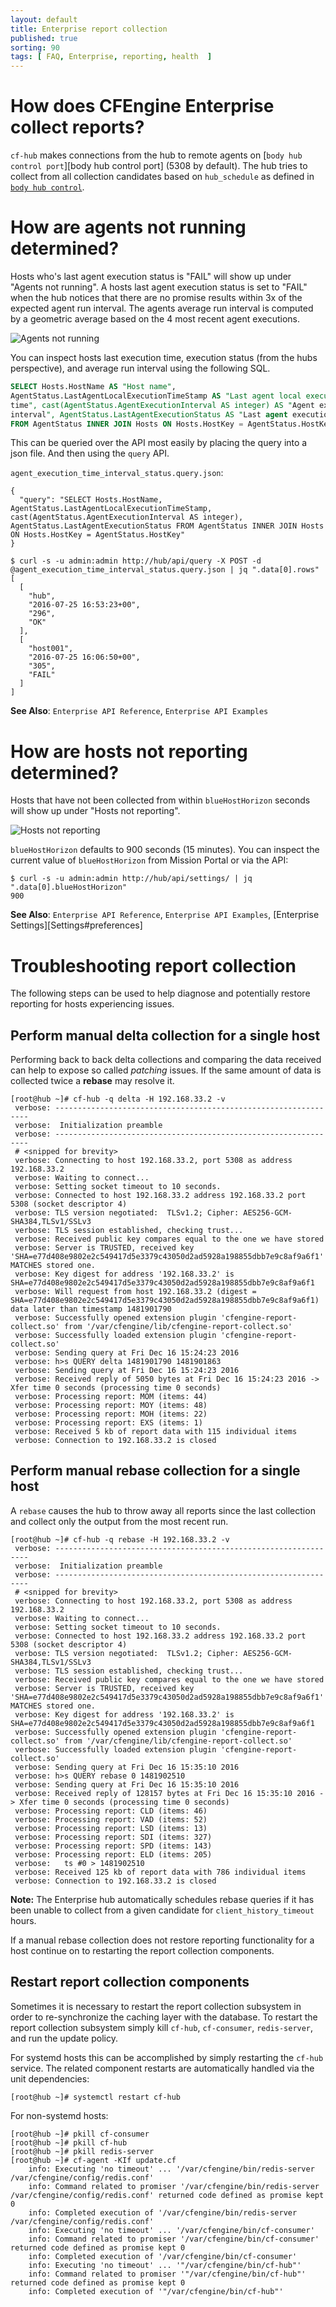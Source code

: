 ```yaml
---
layout: default
title: Enterprise report collection
published: true
sorting: 90
tags: [ FAQ, Enterprise, reporting, health  ]
---
```


# How does CFEngine Enterprise collect reports?

`cf-hub` makes connections from the hub to remote agents
on [`body hub control port`][body hub control port] (5308 by default). The hub
tries to collect from all collection candidates based on `hub_schedule` as
defined in [`body hub control`](cf-hub#control-promises).

# How are agents not running determined?
Hosts who's last agent execution status is "FAIL" will show up under "Agents not
running". A hosts last agent execution status is set to "FAIL" when the hub
notices that there are no promise results within 3x of the expected agent run
interval. The agents average run interval is computed by a geometric average
based on the 4 most recent agent executions.

![Agents not running](agents-not-running.png)

You can inspect hosts last execution time, execution status (from the hubs
perspective), and average run interval using the following SQL.

```sql
SELECT Hosts.HostName AS "Host name",
AgentStatus.LastAgentLocalExecutionTimeStamp AS "Last agent local execution
time", cast(AgentStatus.AgentExecutionInterval AS integer) AS "Agent execution
interval", AgentStatus.LastAgentExecutionStatus AS "Last agent execution status"
FROM AgentStatus INNER JOIN Hosts ON Hosts.HostKey = AgentStatus.HostKey
```

This can be queried over the API most easily by placing the query into a json
file. And then using the `query` API.

`agent_execution_time_interval_status.query.json`:

```
{
  "query": "SELECT Hosts.HostName, AgentStatus.LastAgentLocalExecutionTimeStamp, cast(AgentStatus.AgentExecutionInterval AS integer), AgentStatus.LastAgentExecutionStatus FROM AgentStatus INNER JOIN Hosts ON Hosts.HostKey = AgentStatus.HostKey"
}
```

```console
$ curl -s -u admin:admin http://hub/api/query -X POST -d @agent_execution_time_interval_status.query.json | jq ".data[0].rows"
[
  [
    "hub",
    "2016-07-25 16:53:23+00",
    "296",
    "OK"
  ],
  [
    "host001",
    "2016-07-25 16:06:50+00",
    "305",
    "FAIL"
  ]
]
```

**See Also**: `Enterprise API Reference`, `Enterprise API Examples`

# How are hosts not reporting determined?

Hosts that have not been collected from within `blueHostHorizon` seconds will
show up under "Hosts not reporting".

![Hosts not reporting](hosts-not-reporting.png)

`blueHostHorizon` defaults to 900 seconds (15 minutes). You can inspect the
current value of `blueHostHorizon` from Mission Portal or via the API:

```console
$ curl -s -u admin:admin http://hub/api/settings/ | jq ".data[0].blueHostHorizon"
900
```

**See Also**: `Enterprise API Reference`, `Enterprise API Examples`, [Enterprise Settings][Settings#preferences]

# Troubleshooting report collection

The following steps can be used to help diagnose and potentially restore
reporting for hosts experiencing issues.

## Perform manual delta collection for a single host

Performing back to back delta collections and comparing the data received can
help to expose so called *patching* issues. If the same amount of data is
collected twice a **rebase** may resolve it.

```console
[root@hub ~]# cf-hub -q delta -H 192.168.33.2 -v
 verbose: ----------------------------------------------------------------
 verbose:  Initialization preamble 
 verbose: ----------------------------------------------------------------
 # <snipped for brevity>
 verbose: Connecting to host 192.168.33.2, port 5308 as address 192.168.33.2
 verbose: Waiting to connect...
 verbose: Setting socket timeout to 10 seconds.
 verbose: Connected to host 192.168.33.2 address 192.168.33.2 port 5308 (socket descriptor 4)
 verbose: TLS version negotiated:  TLSv1.2; Cipher: AES256-GCM-SHA384,TLSv1/SSLv3
 verbose: TLS session established, checking trust...
 verbose: Received public key compares equal to the one we have stored
 verbose: Server is TRUSTED, received key 'SHA=e77d408e9802e2c549417d5e3379c43050d2ad5928a198855dbb7e9c8af9a6f1' MATCHES stored one.
 verbose: Key digest for address '192.168.33.2' is SHA=e77d408e9802e2c549417d5e3379c43050d2ad5928a198855dbb7e9c8af9a6f1
 verbose: Will request from host 192.168.33.2 (digest = SHA=e77d408e9802e2c549417d5e3379c43050d2ad5928a198855dbb7e9c8af9a6f1) data later than timestamp 1481901790
 verbose: Successfully opened extension plugin 'cfengine-report-collect.so' from '/var/cfengine/lib/cfengine-report-collect.so'
 verbose: Successfully loaded extension plugin 'cfengine-report-collect.so'
 verbose: Sending query at Fri Dec 16 15:24:23 2016
 verbose: h>s QUERY delta 1481901790 1481901863
 verbose: Sending query at Fri Dec 16 15:24:23 2016
 verbose: Received reply of 5050 bytes at Fri Dec 16 15:24:23 2016 -> Xfer time 0 seconds (processing time 0 seconds)
 verbose: Processing report: MOM (items: 44)
 verbose: Processing report: MOY (items: 48)
 verbose: Processing report: MOH (items: 22)
 verbose: Processing report: EXS (items: 1)
 verbose: Received 5 kb of report data with 115 individual items
 verbose: Connection to 192.168.33.2 is closed
```

## Perform manual rebase collection for a single host

A `rebase` causes the hub to throw away all reports since the last collection
and collect only the output from the most recent run.

```console
[root@hub ~]# cf-hub -q rebase -H 192.168.33.2 -v
 verbose: ----------------------------------------------------------------
 verbose:  Initialization preamble 
 verbose: ----------------------------------------------------------------
 # <snipped for brevity>
 verbose: Connecting to host 192.168.33.2, port 5308 as address 192.168.33.2
 verbose: Waiting to connect...
 verbose: Setting socket timeout to 10 seconds.
 verbose: Connected to host 192.168.33.2 address 192.168.33.2 port 5308 (socket descriptor 4)
 verbose: TLS version negotiated:  TLSv1.2; Cipher: AES256-GCM-SHA384,TLSv1/SSLv3
 verbose: TLS session established, checking trust...
 verbose: Received public key compares equal to the one we have stored
 verbose: Server is TRUSTED, received key 'SHA=e77d408e9802e2c549417d5e3379c43050d2ad5928a198855dbb7e9c8af9a6f1' MATCHES stored one.
 verbose: Key digest for address '192.168.33.2' is SHA=e77d408e9802e2c549417d5e3379c43050d2ad5928a198855dbb7e9c8af9a6f1
 verbose: Successfully opened extension plugin 'cfengine-report-collect.so' from '/var/cfengine/lib/cfengine-report-collect.so'
 verbose: Successfully loaded extension plugin 'cfengine-report-collect.so'
 verbose: Sending query at Fri Dec 16 15:35:10 2016
 verbose: h>s QUERY rebase 0 1481902510
 verbose: Sending query at Fri Dec 16 15:35:10 2016
 verbose: Received reply of 128157 bytes at Fri Dec 16 15:35:10 2016 -> Xfer time 0 seconds (processing time 0 seconds)
 verbose: Processing report: CLD (items: 46)
 verbose: Processing report: VAD (items: 52)
 verbose: Processing report: LSD (items: 13)
 verbose: Processing report: SDI (items: 327)
 verbose: Processing report: SPD (items: 143)
 verbose: Processing report: ELD (items: 205)
 verbose: 	ts #0 > 1481902510
 verbose: Received 125 kb of report data with 786 individual items
 verbose: Connection to 192.168.33.2 is closed
```

**Note:** The Enterprise hub automatically schedules rebase queries if it has
been unable to collect from a given candidate for `client_history_timeout`
hours.

If a manual rebase collection does not restore reporting functionality for a
host continue on to restarting the report collection components.

## Restart report collection components

Sometimes it is necessary to restart the report collection subsystem in order to
re-synchronize the caching layer with the database. To restart the report
collection subsystem simply kill `cf-hub`, `cf-consumer`, `redis-server`, and
run the update policy.

For systemd hosts this can be accomplished by simply restarting the `cf-hub`
service. The related component restarts are automatically handled via the unit
dependencies:

```console
[root@hub ~]# systemctl restart cf-hub
```

For non-systemd hosts:

```console
[root@hub ~]# pkill cf-consumer
[root@hub ~]# pkill cf-hub
[root@hub ~]# pkill redis-server
[root@hub ~]# cf-agent -KIf update.cf
    info: Executing 'no timeout' ... '/var/cfengine/bin/redis-server /var/cfengine/config/redis.conf'
    info: Command related to promiser '/var/cfengine/bin/redis-server /var/cfengine/config/redis.conf' returned code defined as promise kept 0
    info: Completed execution of '/var/cfengine/bin/redis-server /var/cfengine/config/redis.conf'
    info: Executing 'no timeout' ... '/var/cfengine/bin/cf-consumer'
    info: Command related to promiser '/var/cfengine/bin/cf-consumer' returned code defined as promise kept 0
    info: Completed execution of '/var/cfengine/bin/cf-consumer'
    info: Executing 'no timeout' ... '"/var/cfengine/bin/cf-hub"'
    info: Command related to promiser '"/var/cfengine/bin/cf-hub"' returned code defined as promise kept 0
    info: Completed execution of '"/var/cfengine/bin/cf-hub"'
```

